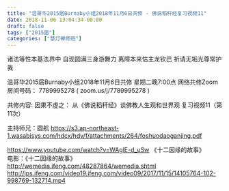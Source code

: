 ```yaml
---
title: "温哥华2015届Burnaby小组2018年11月6日共修 - 佛说稻秆经复习视频11"
date: 2018-11-06 13:04:34-08:00
draft: false
tags: ["2015届"]
categories: ["慧灯禅修班"]
---
```

诸法等性本基法界中 自现圆满三身游舞力
离障本来怙主龙钦巴 祈请无垢光尊常护我

温哥华2015届Burnaby小组2018年11月6日共修
星期二晚7:00点
网络共修Zoom房间号码： 7789995278 ( zoom.us/j/7789995278 )

共修内容:
因果不虚之：
从《佛说稻秆经》谈佛教人生观和世界观 复习视频11（第11次）

主持师兄：圆航
  https://s3.ap-northeast-1.wasabisys.com/hdcx/hdv/f/attachments/264/foshuodaoganjing.pdf


https://www.youtube.com/watch?v=WAglE-d_uSw
《十二因缘的故事》  
电影：《十二因缘的故事》  
http://wemedia.ifeng.com/48287864/wemedia.shtml  
http://ips.ifeng.com/video19.ifeng.com/video09/2017/11/15/14105764-102-998769-132714.mp4

